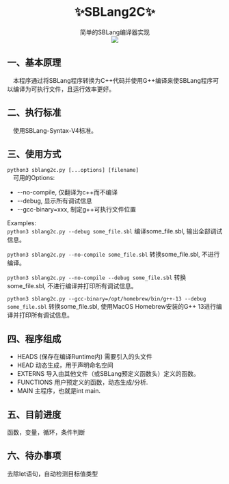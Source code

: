 <h1 align="center">✨SBLang2C✨</h1>
<p align="center">简单的SBLang编译器实现
<br><img src="https://wakatime.com/badge/user/446b98ad-62be-496b-bda1-7cec523e3316/project/c0644e57-360b-4f28-8e2f-2ea80eae01d0.svg"></p>


## 一、基本原理
&emsp;本程序通过将SBLang程序转换为C++代码并使用G++编译来使SBLang程序可以编译为可执行文件，且运行效率更好。
## 二、执行标准
&emsp;使用SBLang-Syntax-V4标准。
## 三、使用方式
`python3 sblang2c.py [...options] [filename]`  
&emsp;可用的Options:
 - --no-compile, 仅翻译为c++而不编译
 - --debug, 显示所有调试信息
 - --gcc-binary=xxx, 制定g++可执行文件位置

Examples:  
`python3 sblang2c.py --debug some_file.sbl`
编译some_file.sbl, 输出全部调试信息。  

`python3 sblang2c.py --no-compile some_file.sbl`
转换some_file.sbl, 不进行编译。

`python3 sblang2c.py --no-compile --debug some_file.sbl`
转换some_file.sbl, 不进行编译并打印所有调试信息。

`python3 sblang2c.py --gcc-binary=/opt/homebrew/bin/g++-13 --debug some_file.sbl`
转换some_file.sbl, 使用MacOS Homebrew安装的G++ 13进行编译并打印所有调试信息。

## 四、程序组成
 - HEADS (保存在编译Runtime内) 需要引入的头文件
 - HEAD 动态生成，用于声明命名空间
 - EXTERNS 导入由其他文件（或SBLang预定义函数头）定义的函数。
 - FUNCTIONS 用户预定义的函数，动态生成/分析.
 - MAIN 主程序，也就是int main.
## 五、目前进度
函数，变量，循环，条件判断
## 六、待办事项
去除let语句，自动检测目标值类型